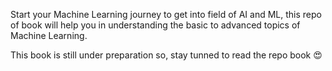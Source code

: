 Start your Machine Learning journey to get into field of AI and ML, this repo of book will help you in understanding the basic to advanced topics of Machine Learning.

This book is still under preparation so, stay tunned to read the repo book 😍